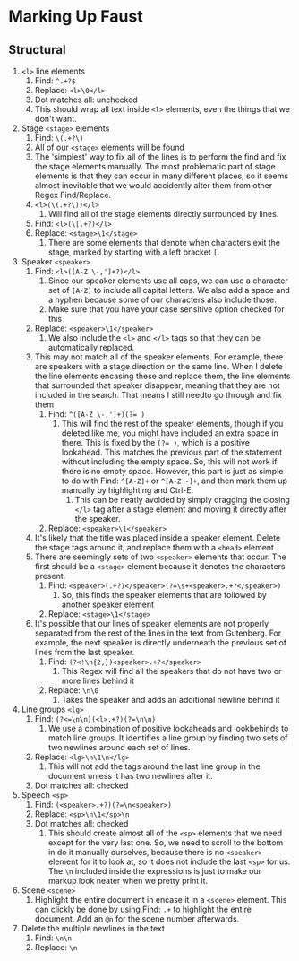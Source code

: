 # Marking Up Faust

## Structural
1. `<l>` line elements
   1. Find: `^.+?$`
   1. Replace: `<l>\0</l>`
   1. Dot matches all: unchecked
   1. This should wrap all text inside `<l>` elements, even the things that we don't want.
1. Stage `<stage>` elements
   1. Find: `\(.+?\)`
     1. All of our `<stage>` elements will be found
     1. The 'simplest' way to fix all of the lines is to perform the find and fix the stage elements manually. The most problematic part of stage elements is that they can occur in many different places, so it seems almost inevitable that we would accidently alter them from other Regex Find/Replace.
     1. `<l>(\(.+?\))</l>`
        1. Will find all of the stage elements directly surrounded by lines.
   1. Find: `<l>(\[.+?)</l>`
   1. Replace: `<stage>\1</stage>`
      1. There are some elements that denote when characters exit the stage, marked by starting with a left bracket `[`.
1. Speaker `<speaker>`
   1. Find: `<l>([A-Z \-,']+?)</l>`
      1. Since our speaker elements use all caps, we can use a character set of `[A-Z]` to include all capital letters. We also add a space and a hyphen because some of our characters also include those.
      1. Make sure that you have your case sensitive option checked for this
   1. Replace: `<speaker>\1</speaker>`
      1. We also include the `<l>` and `</l>` tags so that they can be automatically replaced.
   1. This may not match all of the speaker elements. For example, there are speakers with a stage direction on the same line. When I delete the line elements encasing these and replace them, the line elements that surrounded that speaker disappear, meaning that they are not included in the search. That means I still needto go through and fix them
      1. Find: `^([A-Z \-,']+)(?= )`
         1. This will find the rest of the speaker elements, though if you deleted like me, you might have included an extra space in there. This is fixed by the `(?= )`, which is a positive lookahead. This matches the previous part of the statement without including the empty space. So, this will not work if there is no empty space. However, this part is just as simple to do with Find: `^[A-Z]+` or `^[A-Z -]+`, and then mark them up manually by highlighting and Ctrl-E.
            1. This can be neatly avoided by simply dragging the closing `</l>` tag after a stage element and moving it directly after the speaker.
      1. Replace: `<speaker>\1</speaker>`
   1. It's likely that the title was placed inside a speaker element. Delete the stage tags around it, and replace them with a `<head>` element
   1. There are seemingly sets of two `<speaker>` elements that occur. The first should be a `<stage>` element because it denotes the characters present.
      1. Find: `<speaker>(.+?)</speaker>(?=\s+<speaker>.+?</speaker>)`
         1. So, this finds the speaker elements that are followed by another speaker element
      1. Replace: `<stage>\1</stage>`
   1. It's possible that our lines of speaker elements are not properly separated from the rest of the lines in the text from Gutenberg. For example, the next speaker is directly underneath the previous set of lines from the last speaker.
      1. Find: `(?<!\n{2,})<speaker>.+?</speaker>`
         1. This Regex will find all the speakers that do not have two or more lines behind it
      1. Replace: `\n\0`
         1. Takes the speaker and adds an additional newline behind it
1. Line groups `<lg>`
   1. Find: `(?<=\n\n)(<l>.+?)(?=\n\n)`
      1. We use a combination of positive lookaheads and lookbehinds to match line groups. It identifies a line group by finding two sets of two newlines around each set of lines.
   1. Replace: `<lg>\n\1\n</lg>`
      1. This will not add the tags around the last line group in the document unless it has two newlines after it.
   1. Dot matches all: checked
1. Speech `<sp>`
   1. Find: `(<speaker>.+?)(?=\n<speaker>)`
   1. Replace: `<sp>\n\1</sp>\n`
   1. Dot matches all: checked
      1. This should create almost all of the `<sp>` elements that we need except for the very last one. So, we need to scroll to the bottom in do it manually ourselves, because there is no `<speaker>` element for it to look at, so it does not include the last `<sp>` for us. The `\n` included inside the expressions is just to make our markup look neater when we pretty print it.
1. Scene `<scene>`
   1. Highlight the entire document in encase it in a `<scene>` element. This can clickly be done by using Find: `.+` to highlight the entire document. Add an `@n` for the scene number afterwards.
1. Delete the multiple newlines in the text
   1. Find: `\n\n`
   1. Replace: `\n`